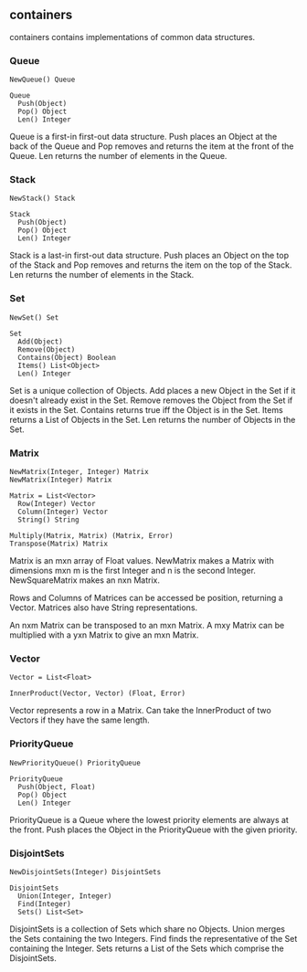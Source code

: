 ## containers

containers contains implementations of common data structures.

### Queue

```
NewQueue() Queue

Queue
  Push(Object)
  Pop() Object
  Len() Integer
```

Queue is a first-in first-out data structure. Push places an Object at the back
of the Queue and Pop removes and returns the item at the front of the Queue. Len
returns the number of elements in the Queue.

### Stack

```
NewStack() Stack

Stack
  Push(Object)
  Pop() Object
  Len() Integer
```

Stack is a last-in first-out data structure. Push places an Object on the top
of the Stack and Pop removes and returns the item on the top of the Stack. Len
returns the number of elements in the Stack.

### Set

```
NewSet() Set

Set
  Add(Object)
  Remove(Object)
  Contains(Object) Boolean
  Items() List<Object>
  Len() Integer
```

Set is a unique collection of Objects. Add places a new Object in the Set if it
doesn't already exist in the Set. Remove removes the Object from the Set if it
exists in the Set. Contains returns true iff the Object is in the Set. Items
returns a List<Object> of Objects in the Set. Len returns the number of Objects
in the Set.

### Matrix

```
NewMatrix(Integer, Integer) Matrix
NewMatrix(Integer) Matrix

Matrix = List<Vector>
  Row(Integer) Vector
  Column(Integer) Vector
  String() String

Multiply(Matrix, Matrix) (Matrix, Error)
Transpose(Matrix) Matrix
```

Matrix is an mxn array of Float values. NewMatrix makes a Matrix with
dimensions mxn m is the first Integer and n is the second Integer. 
NewSquareMatrix makes an nxn Matrix.

Rows and Columns of Matrices can be accessed be position, returning a Vector.
Matrices also have String representations.

An nxm Matrix can be transposed to an mxn Matrix. A mxy Matrix can be
multiplied with a yxn Matrix to give an mxn Matrix.

### Vector

```
Vector = List<Float>

InnerProduct(Vector, Vector) (Float, Error)
```

Vector represents a row in a Matrix. Can take the InnerProduct of two Vectors
if they have the same length.

### PriorityQueue

```
NewPriorityQueue() PriorityQueue

PriorityQueue
  Push(Object, Float)
  Pop() Object
  Len() Integer
```

PriorityQueue is a Queue where the lowest priority elements are always at the
front. Push places the Object in the PriorityQueue with the given priority.

### DisjointSets

```
NewDisjointSets(Integer) DisjointSets

DisjointSets
  Union(Integer, Integer)
  Find(Integer)
  Sets() List<Set>
```

DisjointSets is a collection of Sets which share no Objects. Union merges the
Sets containing the two Integers. Find finds the representative of the Set
containing the Integer. Sets returns a List of the Sets which comprise the
DisjointSets.
